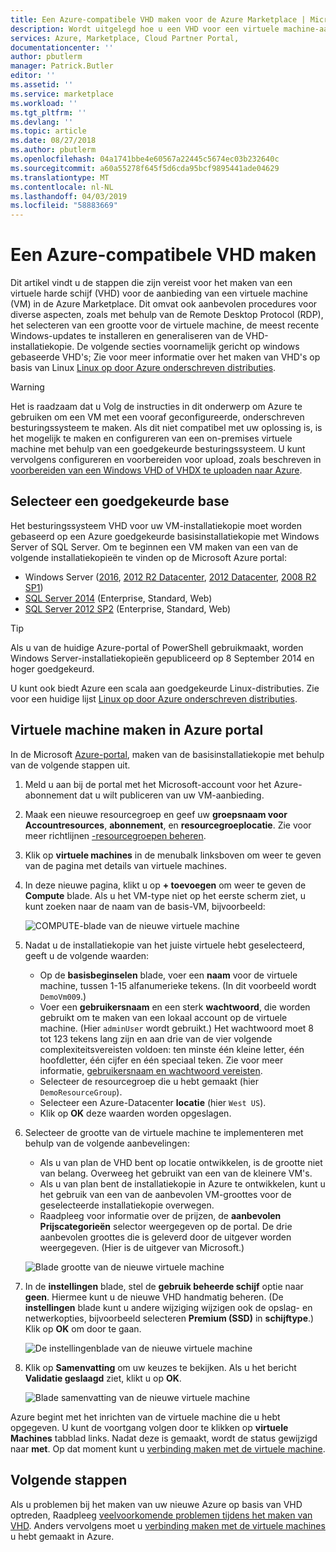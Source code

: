 ```yaml
---
title: Een Azure-compatibele VHD maken voor de Azure Marketplace | Microsoft Docs
description: Wordt uitgelegd hoe u een VHD voor een virtuele machine-aanbieding maken in de Azure Marketplace.
services: Azure, Marketplace, Cloud Partner Portal,
documentationcenter: ''
author: pbutlerm
manager: Patrick.Butler
editor: ''
ms.assetid: ''
ms.service: marketplace
ms.workload: ''
ms.tgt_pltfrm: ''
ms.devlang: ''
ms.topic: article
ms.date: 08/27/2018
ms.author: pbutlerm
ms.openlocfilehash: 04a1741bbe4e60567a22445c5674ec03b232640c
ms.sourcegitcommit: a60a55278f645f5d6cda95bcf9895441ade04629
ms.translationtype: MT
ms.contentlocale: nl-NL
ms.lasthandoff: 04/03/2019
ms.locfileid: "58883669"
---
```

# <a name="create-an-azure-compatible-vhd"></a>Een Azure-compatibele VHD maken

Dit artikel vindt u de stappen die zijn vereist voor het maken van een virtuele harde schijf (VHD) voor de aanbieding van een virtuele machine (VM) in de Azure Marketplace.  Dit omvat ook aanbevolen procedures voor diverse aspecten, zoals met behulp van de Remote Desktop Protocol (RDP), het selecteren van een grootte voor de virtuele machine, de meest recente Windows-updates te installeren en generaliseren van de VHD-installatiekopie.  De volgende secties voornamelijk gericht op windows gebaseerde VHD's; Zie voor meer informatie over het maken van VHD's op basis van Linux [Linux op door Azure onderschreven distributies](../../../virtual-machines/linux/endorsed-distros.md). 

> [!WARNING]
> Het is raadzaam dat u Volg de instructies in dit onderwerp om Azure te gebruiken om een VM met een vooraf geconfigureerde, onderschreven besturingssysteem te maken.  Als dit niet compatibel met uw oplossing is, is het mogelijk te maken en configureren van een on-premises virtuele machine met behulp van een goedgekeurde besturingssysteem.  U kunt vervolgens configureren en voorbereiden voor upload, zoals beschreven in [voorbereiden van een Windows VHD of VHDX te uploaden naar Azure](https://docs.microsoft.com/azure/virtual-machines/windows/prepare-for-upload-vhd-image).


## <a name="select-an-approved-base"></a>Selecteer een goedgekeurde base
Het besturingssysteem VHD voor uw VM-installatiekopie moet worden gebaseerd op een Azure goedgekeurde basisinstallatiekopie met Windows Server of SQL Server.
Om te beginnen een VM maken van een van de volgende installatiekopieën te vinden op de Microsoft Azure portal:

-   Windows Server ([2016](https://www.microsoft.com/evalcenter/evaluate-windows-server-2016), [2012 R2 Datacenter](https://azure.microsoft.com/marketplace/partners/microsoft/windowsserver2012r2datacenter/), [2012 Datacenter](https://azure.microsoft.com/marketplace/partners/microsoft/windowsserver2012datacenter/), [2008 R2 SP1](https://azure.microsoft.com/marketplace/partners/microsoft/windowsserver2008r2sp1/))
-   [SQL Server 2014](https://docs.microsoft.com/azure/virtual-machines/windows/sql/virtual-machines-windows-sql-server-pricing-guidance) (Enterprise, Standard, Web)
-   [SQL Server 2012 SP2](https://docs.microsoft.com/azure/virtual-machines/windows/sql/virtual-machines-windows-sql-server-pricing-guidance) (Enterprise, Standard, Web)

> [!TIP]
> Als u van de huidige Azure-portal of PowerShell gebruikmaakt, worden Windows Server-installatiekopieën gepubliceerd op 8 September 2014 en hoger goedgekeurd.

U kunt ook biedt Azure een scala aan goedgekeurde Linux-distributies.  Zie voor een huidige lijst [Linux op door Azure onderschreven distributies](https://docs.microsoft.com/azure/virtual-machines/linux/endorsed-distros).


## <a name="create-vm-in-the-azure-portal"></a>Virtuele machine maken in Azure portal 

In de Microsoft [Azure-portal](https://ms.portal.azure.com/), maken van de basisinstallatiekopie met behulp van de volgende stappen uit.

1. Meld u aan bij de portal met het Microsoft-account voor het Azure-abonnement dat u wilt publiceren van uw VM-aanbieding.
2. Maak een nieuwe resourcegroep en geef uw **groepsnaam voor Accountresources**, **abonnement**, en **resourcegroeplocatie**.  Zie voor meer richtlijnen [-resourcegroepen beheren](https://docs.microsoft.com/azure/azure-resource-manager/resource-group-portal).
3. Klik op **virtuele machines** in de menubalk linksboven om weer te geven van de pagina met details van virtuele machines. 
4. In deze nieuwe pagina, klikt u op **+ toevoegen** om weer te geven de **Compute** blade.  Als u het VM-type niet op het eerste scherm ziet, u kunt zoeken naar de naam van de basis-VM, bijvoorbeeld:

    ![COMPUTE-blade van de nieuwe virtuele machine](./media/publishvm_014.png)

5. Nadat u de installatiekopie van het juiste virtuele hebt geselecteerd, geeft u de volgende waarden:
   * Op de **basisbeginselen** blade, voer een **naam** voor de virtuele machine, tussen 1-15 alfanumerieke tekens. (In dit voorbeeld wordt `DemoVm009`.)
   * Voer een **gebruikersnaam** en een sterk **wachtwoord**, die worden gebruikt om te maken van een lokaal account op de virtuele machine.  (Hier `adminUser` wordt gebruikt.)  Het wachtwoord moet 8 tot 123 tekens lang zijn en aan drie van de vier volgende complexiteitsvereisten voldoen: ten minste één kleine letter, één hoofdletter, één cijfer en één speciaal teken. Zie voor meer informatie, [gebruikersnaam en wachtwoord vereisten](https://docs.microsoft.com/azure/virtual-machines/virtual-machines-windows-faq#what-are-the-username-requirements-when-creating-a-vm).
   * Selecteer de resourcegroep die u hebt gemaakt (hier `DemoResourceGroup`).
   * Selecteer een Azure-Datacenter **locatie** (hier `West US`).
   * Klik op **OK** deze waarden worden opgeslagen. 

6. Selecteer de grootte van de virtuele machine te implementeren met behulp van de volgende aanbevelingen:
   * Als u van plan de VHD bent op locatie ontwikkelen, is de grootte niet van belang. Overweeg het gebruikt van een van de kleinere VM's.
   * Als u van plan bent de installatiekopie in Azure te ontwikkelen, kunt u het gebruik van een van de aanbevolen VM-groottes voor de geselecteerde installatiekopie overwegen.
   * Raadpleeg voor informatie over de prijzen, de **aanbevolen Prijscategorieën** selector weergegeven op de portal. De drie aanbevolen groottes die is geleverd door de uitgever worden weergegeven. (Hier is de uitgever van Microsoft.)

   ![Blade grootte van de nieuwe virtuele machine](./media/publishvm_015.png)

7. In de **instellingen** blade, stel de **gebruik beheerde schijf** optie naar **geen**.  Hiermee kunt u de nieuwe VHD handmatig beheren. (De **instellingen** blade kunt u andere wijziging wijzigen ook de opslag- en netwerkopties, bijvoorbeeld selecteren **Premium (SSD)** in **schijftype**.)  Klik op **OK** om door te gaan.

    ![De instellingenblade van de nieuwe virtuele machine](./media/publishvm_016.png)

8. Klik op **Samenvatting** om uw keuzes te bekijken. Als u het bericht **Validatie geslaagd** ziet, klikt u op **OK**.

    ![Blade samenvatting van de nieuwe virtuele machine](./media/publishvm_017.png)

Azure begint met het inrichten van de virtuele machine die u hebt opgegeven.  U kunt de voortgang volgen door te klikken op **virtuele Machines** tabblad links.  Nadat deze is gemaakt, wordt de status gewijzigd naar **met**.  Op dat moment kunt u [verbinding maken met de virtuele machine](./cpp-connect-vm.md).


## <a name="next-steps"></a>Volgende stappen

Als u problemen bij het maken van uw nieuwe Azure op basis van VHD optreden, Raadpleeg [veelvoorkomende problemen tijdens het maken van VHD](./cpp-common-vhd-creation-issues.md).  Anders vervolgens moet u [verbinding maken met de virtuele machines](./cpp-connect-vm.md) u hebt gemaakt in Azure. 
